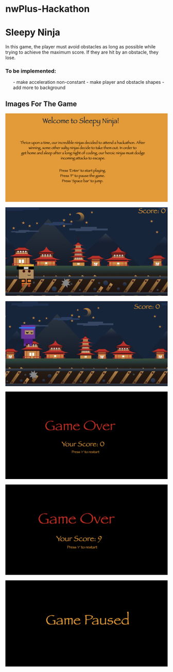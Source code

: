 # nwPlus-Hackathon

<h1>Sleepy Ninja</h1>

In this game, the player must avoid obstacles as long as possible while trying to achieve the maximum score. If they are hit by an obstacle, they lose. 


<h3> To be implemented: </h3>
<ol>
- make acceleration non-constant
- make player and obstacle shapes
- add more to background
</ol>

<h2>Images For The Game</h2>

![Home Screen](images/SN_home_screen.png)

![Game Play](images/SN_gameplay_screen.png)

![Player Jumping](images/SN_jump.png)

![Ending With No Score](images/SN_ending_score0.png)

![Ending With Score](images/SN_ending_score.png)

![Pause Screen](images/SN_pause_screen.png)

